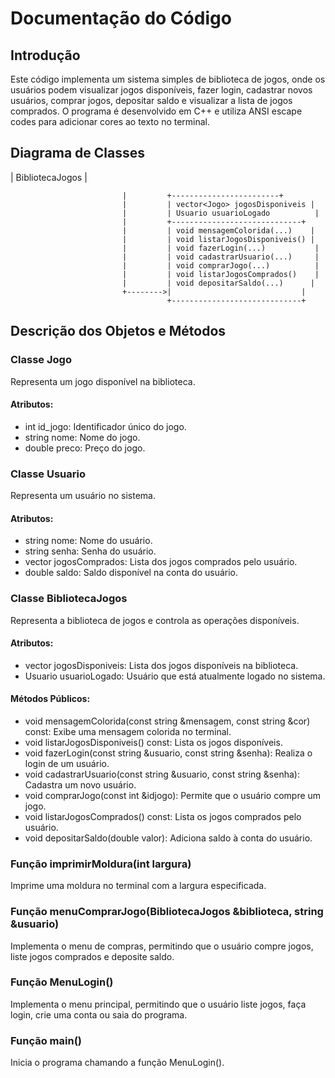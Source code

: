 # Documentação do Código

## Introdução

Este código implementa um sistema simples de biblioteca de jogos, onde os usuários podem visualizar jogos disponíveis, fazer login, cadastrar novos usuários, comprar jogos, depositar saldo e visualizar a lista de jogos comprados. O programa é desenvolvido em C++ e utiliza ANSI escape codes para adicionar cores ao texto no terminal.

## Diagrama de Classes

<!--
plaintext
+-----------------+          +------------------+
|   Jogo          |          |    Usuario       |
+-----------------+          +------------------+
| int id_jogo     |          | string nome      |
| string nome     |          | string senha     |
| double preco    |          | vector<Jogo> jogosComprados |
+-----------------+          | double saldo     |
                             +------------------+
                             |                  |
                             +------------------+
                             |
                             |         +------------------------+
                             +-------->| BibliotecaJogos        |
                             |         +------------------------+
                             |         | vector<Jogo> jogosDisponiveis |
                             |         | Usuario usuarioLogado          |
                             |         +-----------------------------+
                             |         | void mensagemColorida(...)    |
                             |         | void listarJogosDisponiveis() |
                             |         | void fazerLogin(...)           |
                             |         | void cadastrarUsuario(...)     |
                             |         | void comprarJogo(...)          |
                             |         | void listarJogosComprados()    |
                             |         | void depositarSaldo(...)      |
                             +-------->|                             |
                                       +-----------------------------+


## Descrição dos Objetos e Métodos

### Classe Jogo

Representa um jogo disponível na biblioteca.

#### Atributos:
- int id_jogo: Identificador único do jogo.
- string nome: Nome do jogo.
- double preco: Preço do jogo.

### Classe Usuario

Representa um usuário no sistema.

#### Atributos:
- string nome: Nome do usuário.
- string senha: Senha do usuário.
- vector<Jogo> jogosComprados: Lista dos jogos comprados pelo usuário.
- double saldo: Saldo disponível na conta do usuário.

### Classe BibliotecaJogos

Representa a biblioteca de jogos e controla as operações disponíveis.

#### Atributos:
- vector<Jogo> jogosDisponiveis: Lista dos jogos disponíveis na biblioteca.
- Usuario usuarioLogado: Usuário que está atualmente logado no sistema.

#### Métodos Públicos:
- void mensagemColorida(const string &mensagem, const string &cor) const: Exibe uma mensagem colorida no terminal.
- void listarJogosDisponiveis() const: Lista os jogos disponíveis.
- void fazerLogin(const string &usuario, const string &senha): Realiza o login de um usuário.
- void cadastrarUsuario(const string &usuario, const string &senha): Cadastra um novo usuário.
- void comprarJogo(const int &idjogo): Permite que o usuário compre um jogo.
- void listarJogosComprados() const: Lista os jogos comprados pelo usuário.
- void depositarSaldo(double valor): Adiciona saldo à conta do usuário.

### Função imprimirMoldura(int largura)

Imprime uma moldura no terminal com a largura especificada.

### Função menuComprarJogo(BibliotecaJogos &biblioteca, string &usuario)

Implementa o menu de compras, permitindo que o usuário compre jogos, liste jogos comprados e deposite saldo.

### Função MenuLogin()

Implementa o menu principal, permitindo que o usuário liste jogos, faça login, crie uma conta ou saia do programa.

### Função main()

Inicia o programa chamando a função MenuLogin().
